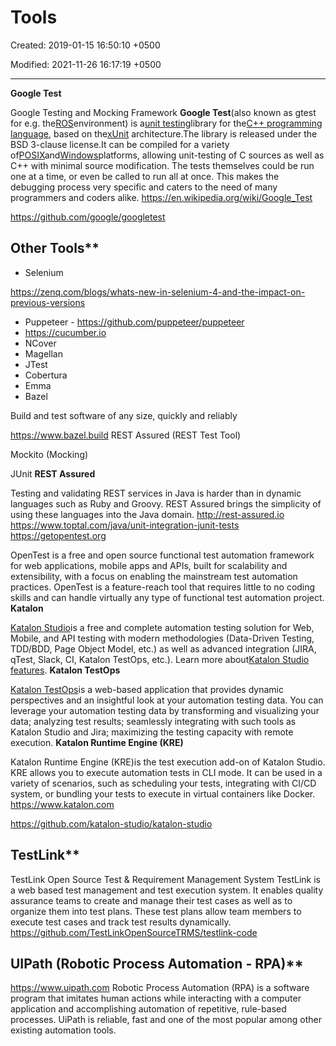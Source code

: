 # Tools

Created: 2019-01-15 16:50:10 +0500

Modified: 2021-11-26 16:17:19 +0500

---

**Google Test**

Google Testing and Mocking Framework
**Google Test**(also known as gtest for e.g. the[ROS](https://en.wikipedia.org/wiki/Robot_Operating_System)environment) is a[unit testing](https://en.wikipedia.org/wiki/Unit_testing)library for the[C++ programming language](https://en.wikipedia.org/wiki/C%2B%2B), based on the[xUnit](https://en.wikipedia.org/wiki/XUnit) architecture.The library is released under the BSD 3-clause license.It can be compiled for a variety of[POSIX](https://en.wikipedia.org/wiki/POSIX)and[Windows](https://en.wikipedia.org/wiki/Microsoft_Windows)platforms, allowing unit-testing of C sources as well as C++ with minimal source modification. The tests themselves could be run one at a time, or even be called to run all at once. This makes the debugging process very specific and caters to the need of many programmers and coders alike.
<https://en.wikipedia.org/wiki/Google_Test>

<https://github.com/google/googletest>

## Other Tools**
-   Selenium

<https://zenq.com/blogs/whats-new-in-selenium-4-and-the-impact-on-previous-versions>
-   Puppeteer - <https://github.com/puppeteer/puppeteer>
-   <https://cucumber.io>
-   NCover
-   Magellan
-   JTest
-   Cobertura
-   Emma
-   Bazel

Build and test software of any size, quickly and reliably

<https://www.bazel.build>
REST Assured (REST Test Tool)

Mockito (Mocking)

JUnit
**REST Assured**

Testing and validating REST services in Java is harder than in dynamic languages such as Ruby and Groovy. REST Assured brings the simplicity of using these languages into the Java domain.
<http://rest-assured.io>
<https://www.toptal.com/java/unit-integration-junit-tests>
<https://getopentest.org>

OpenTest is a free and open source functional test automation framework for web applications, mobile apps and APIs, built for scalability and extensibility, with a focus on enabling the mainstream test automation practices. OpenTest is a feature-reach tool that requires little to no coding skills and can handle virtually any type of functional test automation project.
**Katalon**

[Katalon Studio](https://www.katalon.com)is a free and complete automation testing solution for Web, Mobile, and API testing with modern methodologies (Data-Driven Testing, TDD/BDD, Page Object Model, etc.) as well as advanced integration (JIRA, qTest, Slack, CI, Katalon TestOps, etc.). Learn more about[Katalon Studio features](https://www.katalon.com/features/).
**Katalon TestOps**

[Katalon TestOps](https://analytics.katalon.com)is a web-based application that provides dynamic perspectives and an insightful look at your automation testing data. You can leverage your automation testing data by transforming and visualizing your data; analyzing test results; seamlessly integrating with such tools as Katalon Studio and Jira; maximizing the testing capacity with remote execution.
**Katalon Runtime Engine (KRE)**

Katalon Runtime Engine (KRE)is the test execution add-on of Katalon Studio. KRE allows you to execute automation tests in CLI mode. It can be used in a variety of scenarios, such as scheduling your tests, integrating with CI/CD system, or bundling your tests to execute in virtual containers like Docker.
<https://www.katalon.com>

<https://github.com/katalon-studio/katalon-studio>

## TestLink**

TestLink Open Source Test & Requirement Management System
TestLink is a web based test management and test execution system. It enables quality assurance teams to create and manage their test cases as well as to organize them into test plans. These test plans allow team members to execute test cases and track test results dynamically.
<https://github.com/TestLinkOpenSourceTRMS/testlink-code>

## UIPath (Robotic Process Automation - RPA)**

<https://www.uipath.com>
Robotic Process Automation (RPA) is a software program that imitates human actions while interacting with a computer application and accomplishing automation of repetitive, rule-based processes. UiPath is reliable, fast and one of the most popular among other existing automation tools.

